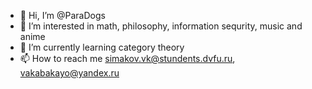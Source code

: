 - 👋 Hi, I’m @ParaDogs
- 👀 I’m interested in math, philosophy, information sequrity, music and anime
- 🌱 I’m currently learning category theory
- 📫 How to reach me simakov.vk@stundents.dvfu.ru, vakabakayo@yandex.ru

<!---
ParaDogs/ParaDogs is a ✨ special ✨ repository because its `README.md` (this file) appears on your GitHub profile.
You can click the Preview link to take a look at your changes.
--->

